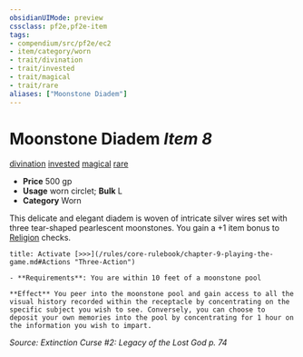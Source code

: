 ```yaml
---
obsidianUIMode: preview
cssclass: pf2e,pf2e-item
tags:
- compendium/src/pf2e/ec2
- item/category/worn
- trait/divination
- trait/invested
- trait/magical
- trait/rare
aliases: ["Moonstone Diadem"]
---
```

# Moonstone Diadem *Item 8*  
[divination](/rules/traits/divination.md)  [invested](/rules/traits/invested.md)  [magical](/rules/traits/magical.md)  [rare](/rules/traits/rare.md)  

- **Price** 500 gp
- **Usage** worn circlet; **Bulk** L
- **Category** Worn

This delicate and elegant diadem is woven of intricate silver wires set with three tear-shaped pearlescent moonstones. You gain a +1 item bonus to [Religion](/compendium/skills.md#Religion) checks.

```ad-embed-ability
title: Activate [>>>](/rules/core-rulebook/chapter-9-playing-the-game.md#Actions "Three-Action")

- **Requirements**: You are within 10 feet of a moonstone pool

**Effect** You peer into the moonstone pool and gain access to all the visual history recorded within the receptacle by concentrating on the specific subject you wish to see. Conversely, you can choose to deposit your own memories into the pool by concentrating for 1 hour on the information you wish to impart.
```

*Source: Extinction Curse #2: Legacy of the Lost God p. 74*
